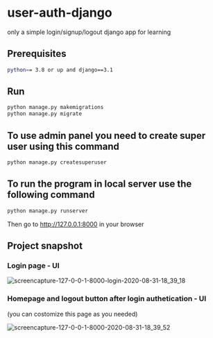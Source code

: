 # user-auth-django
only a simple login/signup/logout django app for learning
## Prerequisites
```bash
python== 3.8 or up and django==3.1
```
## Run
```bash
python manage.py makemigrations
python manage.py migrate
```
## To use admin panel you need to create super user using this command
```bash
python manage.py createsuperuser
```
## To run the program in local server use the following command
```bash
python manage.py runserver
```
Then go to http://127.0.0.1:8000 in your browser

## Project snapshot

### Login page - UI
![screencapture-127-0-0-1-8000-login-2020-08-31-18_39_18](https://user-images.githubusercontent.com/26842902/91720798-89b46700-ebb9-11ea-8bf7-8364599e0dfb.png)

### Homepage and logout button after login authetication - UI
(you can costomize this page as you needed)

![screencapture-127-0-0-1-8000-2020-08-31-18_39_52](https://user-images.githubusercontent.com/26842902/91721030-e6b01d00-ebb9-11ea-88df-73440667ee08.png)
